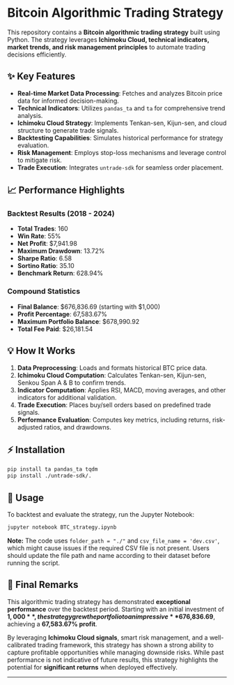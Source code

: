 # Bitcoin Algorithmic Trading Strategy

This repository contains a **Bitcoin algorithmic trading strategy** built using Python. The strategy leverages **Ichimoku Cloud, technical indicators, market trends, and risk management principles** to automate trading decisions efficiently.

## ✨ Key Features

- **Real-time Market Data Processing**: Fetches and analyzes Bitcoin price data for informed decision-making.
- **Technical Indicators**: Utilizes `pandas_ta` and `ta` for comprehensive trend analysis.
- **Ichimoku Cloud Strategy**: Implements Tenkan-sen, Kijun-sen, and cloud structure to generate trade signals.
- **Backtesting Capabilities**: Simulates historical performance for strategy evaluation.
- **Risk Management**: Employs stop-loss mechanisms and leverage control to mitigate risk.
- **Trade Execution**: Integrates `untrade-sdk` for seamless order placement.

## 📈 Performance Highlights

### **Backtest Results (2018 - 2024)**

- **Total Trades**: 160
- **Win Rate**: 55%
- **Net Profit**: \$7,941.98
- **Maximum Drawdown**: 13.72%
- **Sharpe Ratio**: 6.58
- **Sortino Ratio**: 35.10
- **Benchmark Return**: 628.94%

### **Compound Statistics**

- **Final Balance**: \$676,836.69 (starting with \$1,000)
- **Profit Percentage**: 67,583.67%
- **Maximum Portfolio Balance**: \$678,990.92
- **Total Fee Paid**: \$26,181.54

## 💡 How It Works

1. **Data Preprocessing**: Loads and formats historical BTC price data.
2. **Ichimoku Cloud Computation**: Calculates Tenkan-sen, Kijun-sen, Senkou Span A & B to confirm trends.
3. **Indicator Computation**: Applies RSI, MACD, moving averages, and other indicators for additional validation.
4. **Trade Execution**: Places buy/sell orders based on predefined trade signals.
5. **Performance Evaluation**: Computes key metrics, including returns, risk-adjusted ratios, and drawdowns.

## ⚡ Installation

```sh
pip install ta pandas_ta tqdm
pip install ./untrade-sdk/.
```

## 🔧 Usage

To backtest and evaluate the strategy, run the Jupyter Notebook:

```sh
jupyter notebook BTC_strategy.ipynb
```

**Note:** The code uses `folder_path = "./"` and `csv_file_name = 'dev.csv'`, which might cause issues if the required CSV file is not present. Users should update the file path and name according to their dataset before running the script.

## 🎯 Final Remarks

This algorithmic trading strategy has demonstrated **exceptional performance** over the backtest period. Starting with an initial investment of **$1,000**, the strategy grew the portfolio to an impressive **$676,836.69**, achieving a **67,583.67% profit**. 

By leveraging **Ichimoku Cloud signals**, smart risk management, and a well-calibrated trading framework, this strategy has shown a strong ability to capture profitable opportunities while managing downside risks. While past performance is not indicative of future results, this strategy highlights the potential for **significant returns** when deployed effectively.




---

